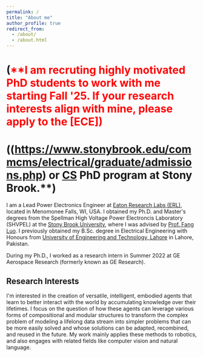 ```yaml
---
permalink: /
title: "About me"
author_profile: true
redirect_from: 
  - /about/
  - /about.html
---
```



# (<span style="color:red">**I am recruting highly motivated PhD students to work with me starting Fall '25. If your research interests align with mine, please apply to the [ECE])
# ((https://www.stonybrook.edu/commcms/electrical/graduate/admissions.php) or [CS](https://www.cs.stonybrook.edu/admissions/Graduate-Program) PhD program at Stony Brook.**</span>)


I am a Lead Power Electronics Engineer at [Eaton Research Labs (ERL)](https://www.eaton.com/us/en-us/company/research-and-development.html), located in Menomonee Falls, WI, USA. I obtained my Ph.D. and Master's degrees from the Spellman High Voltage Power Electroncis Laboratory (SHVPEL) at the [Stony Brook University](https://www.stonybrook.edu), where I was advised by [Prof. Fang Luo](https://www.stonybrook.edu/commcms/electrical/people/-core_faculty/luo_fang). I previously obtained my B.Sc. degree in Electrical Engineering with Honours from [University of Engineering and Technology, Lahore](https://www.uet.edu.pk/home/) in Lahore, Pakistan.

During my Ph.D., I worked as a research intern in Summer 2022 at GE Aerospace Research (formerly known as GE Research). 

Research Interests
-----

I'm interested in the creation of versatile, intelligent, embodied agents that learn to better interact with the world by accumulating knowledge over their lifetimes. I focus on the question of how these agents can leverage various forms of compositional and modular structures to transform the complex problem of modeling a lifelong data stream into simpler problems that can be more easily solved and whose solutions can be adapted, recombined, and reused in the future. My work mainly applies these methods to robotics, and also engages with related fields like computer vision and natural language.
